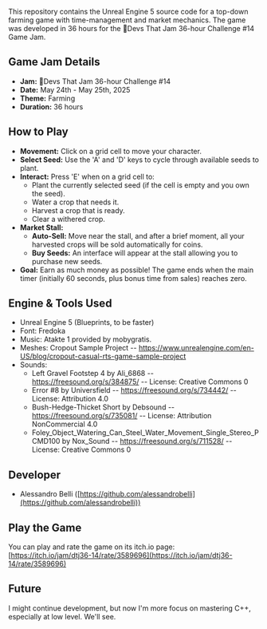 This repository contains the Unreal Engine 5 source code for a top-down farming game with time-management and market mechanics. The game was developed in 36 hours for the 🍯Devs That Jam 36-hour Challenge #14 Game Jam.

## Game Jam Details
* **Jam:** 🍯Devs That Jam 36-hour Challenge #14
* **Date:** May 24th - May 25th, 2025
* **Theme:** Farming
* **Duration:** 36 hours

## How to Play
* **Movement:** Click on a grid cell to move your character.
* **Select Seed:** Use the 'A' and 'D' keys to cycle through available seeds to plant.
* **Interact:** Press 'E' when on a grid cell to:
    * Plant the currently selected seed (if the cell is empty and you own the seed).
    * Water a crop that needs it.
    * Harvest a crop that is ready.
    * Clear a withered crop.
* **Market Stall:**
    * **Auto-Sell:** Move near the stall, and after a brief moment, all your harvested crops will be sold automatically for coins.
    * **Buy Seeds:** An interface will appear at the stall allowing you to purchase new seeds.
* **Goal:** Earn as much money as possible! The game ends when the main timer (initially 60 seconds, plus bonus time from sales) reaches zero.

## Engine & Tools Used
* Unreal Engine 5 (Blueprints, to be faster)
* Font: Fredoka
* Music: Atakte 1 provided by mobygratis.
* Meshes: Cropout Sample Project -- https://www.unrealengine.com/en-US/blog/cropout-casual-rts-game-sample-project
* Sounds:
     - Left Gravel Footstep 4 by Ali_6868 -- https://freesound.org/s/384875/ -- License: Creative Commons 0
     - Error #8 by Universfield -- https://freesound.org/s/734442/ -- License: Attribution 4.0
     - Bush-Hedge-Thicket Short by Debsound -- https://freesound.org/s/735081/ -- License: Attribution NonCommercial 4.0
     - Foley_Object_Watering_Can_Steel_Water_Movement_Single_Stereo_PCMD100 by Nox_Sound -- https://freesound.org/s/711528/ -- License: Creative Commons 0


## Developer
* Alessandro Belli ([https://github.com/alessandrobelli](https://github.com/alessandrobelli))

## Play the Game
You can play and rate the game on its itch.io page:
[https://itch.io/jam/dtj36-14/rate/3589696](https://itch.io/jam/dtj36-14/rate/3589696)

## Future
I might continue development, but now I'm more focus on mastering C++, especially at low level. We'll see.

